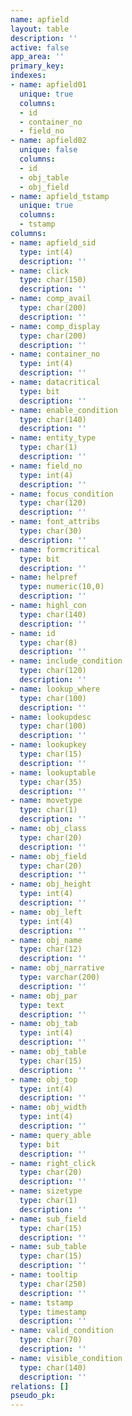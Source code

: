 ```yaml
---
name: apfield
layout: table
description: ''
active: false
app_area: ''
primary_key: 
indexes:
- name: apfield01
  unique: true
  columns:
  - id
  - container_no
  - field_no
- name: apfield02
  unique: false
  columns:
  - id
  - obj_table
  - obj_field
- name: apfield_tstamp
  unique: true
  columns:
  - tstamp
columns:
- name: apfield_sid
  type: int(4)
  description: ''
- name: click
  type: char(150)
  description: ''
- name: comp_avail
  type: char(200)
  description: ''
- name: comp_display
  type: char(200)
  description: ''
- name: container_no
  type: int(4)
  description: ''
- name: datacritical
  type: bit
  description: ''
- name: enable_condition
  type: char(140)
  description: ''
- name: entity_type
  type: char(1)
  description: ''
- name: field_no
  type: int(4)
  description: ''
- name: focus_condition
  type: char(120)
  description: ''
- name: font_attribs
  type: char(30)
  description: ''
- name: formcritical
  type: bit
  description: ''
- name: helpref
  type: numeric(10,0)
  description: ''
- name: highl_con
  type: char(140)
  description: ''
- name: id
  type: char(8)
  description: ''
- name: include_condition
  type: char(120)
  description: ''
- name: lookup_where
  type: char(100)
  description: ''
- name: lookupdesc
  type: char(100)
  description: ''
- name: lookupkey
  type: char(15)
  description: ''
- name: lookuptable
  type: char(35)
  description: ''
- name: movetype
  type: char(1)
  description: ''
- name: obj_class
  type: char(20)
  description: ''
- name: obj_field
  type: char(20)
  description: ''
- name: obj_height
  type: int(4)
  description: ''
- name: obj_left
  type: int(4)
  description: ''
- name: obj_name
  type: char(12)
  description: ''
- name: obj_narrative
  type: varchar(200)
  description: ''
- name: obj_par
  type: text
  description: ''
- name: obj_tab
  type: int(4)
  description: ''
- name: obj_table
  type: char(15)
  description: ''
- name: obj_top
  type: int(4)
  description: ''
- name: obj_width
  type: int(4)
  description: ''
- name: query_able
  type: bit
  description: ''
- name: right_click
  type: char(20)
  description: ''
- name: sizetype
  type: char(1)
  description: ''
- name: sub_field
  type: char(15)
  description: ''
- name: sub_table
  type: char(15)
  description: ''
- name: tooltip
  type: char(250)
  description: ''
- name: tstamp
  type: timestamp
  description: ''
- name: valid_condition
  type: char(70)
  description: ''
- name: visible_condition
  type: char(140)
  description: ''
relations: []
pseudo_pk: 
---
```


